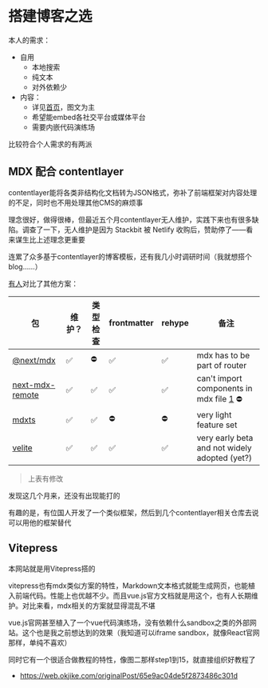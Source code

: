 # 搭建博客之选

本人的需求：

- 自用
  - 本地搜索
  - 纯文本
  - 对外依赖少
- 内容：
  - 详见[首页](/)，图文为主
  - 希望能embed各社交平台或媒体平台
  - 需要内嵌代码演练场

比较符合个人需求的有两派

## MDX 配合 contentlayer


contentlayer能将各类非结构化文档转为JSON格式，弥补了前端框架对内容处理的不足，同时也不用处理其他CMS的麻烦事

理念很好，做得很棒，但最近五个月contentlayer无人维护，实践下来也有很多缺陷。调查了一下，无人维护是因为 Stackbit 被 Netlify 收购后，赞助停了——看来谋生比上述理念更重要

连累了众多基于contentlayer的博客模板，还有我几小时调研时间（我就想搭个blog……）

[有人](github.com/contentlayerdev/contentlayer/issues/429#issuecomment-1974928678)对比了其他方案：

| 包                                                                                                                         | 维护？ | 类型检查 | frontmatter | rehype | 备注                                                                                                                         |
|---------------------------------------------------------------------------------------------------------------------------|-----|------|-------------|--------|----------------------------------------------------------------------------------------------------------------------------|
| [@next/mdx](https://github.com/vercel/next.js)                                                                            | ✅   | ⛔️   | ✅           | ✅      | mdx has to be part of router                                                                                               |
| [next-mdx-remote](https://github.com/hashicorp/next-mdx-remote#react-server-components-rsc--nextjs-app-directory-support) | ✅   | ✅    | ✅           | ✅      | can't import components in mdx file [1](https://github.com/hashicorp/next-mdx-remote?tab=readme-ov-file#import--export) ⛔️ |
| [mdxts](https://github.com/souporserious/mdxts/)                                                                          | ✅   | ✅    | ⛔️          | ⛔️     | very light feature set                                                                                                     |
| [velite](https://github.com/zce/velite)                                                                                   | ✅   | ✅    | ✅           | ✅      | very early beta and not widely adopted (yet?)                                                                              |

> 上表有修改

发现这几个月来，还没有出现能打的

有趣的是，有位国人开发了一个类似框架，然后到几个contentlayer相关仓库去说可以用他的框架替代

## Vitepress

[//]: # (TODO 整理)

本网站就是用Vitepress搭的

vitepress也有mdx类似方案的特性，Markdown文本格式就能生成网页，也能植入前端代码。性能上也优越不少。而且vue.js官方文档就是用这个，也有人长期维护。对比来看，mdx相关的方案就显得混乱不堪

vue.js官网甚至植入了一个vue代码演练场，没有依赖什么sandbox之类的外部网站。这个也是我之前想达到的效果（我知道可以iframe sandbox，就像React官网那样，单纯不喜欢）

同时它有一个很适合做教程的特性，像图二那样step1到15，就直接组织好教程了

- https://web.okjike.com/originalPost/65e9ac04de5f2873486c301d
